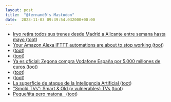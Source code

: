 ```yaml
---
layout: post
title:  "@fernand0's Mastodon"
date:  2023-11-03 09:39:54.032000+00:00
---
```

*  [Iryo retira todos sus trenes desde Madrid a Alicante entre semana hasta mayo  ](https://www.lainformacion.com/empresas/iryo-deja-prestar-servicio-entre-madrid-alicante-entre-semana-hasta-mayo/2893900/) ([toot](https://mastodon.social/@fernand0/111345951963905478))
*  [Your Amazon Alexa IFTTT automations are about to stop working ](https://www.theverge.com/2023/10/25/23931463/ifttt-amazon-alexa-applets-ending-support-integration-automatio) ([toot](https://mastodon.social/@fernand0/111345707025607663))
*  [ ](https://mastodon.social/users/fernand0/statuses/111342731465058039/activity) ([toot](https://mastodon.social/users/fernand0/statuses/111342731465058039/activity))
*  [ ](https://jvm.social/@jorge) ([toot](https://mastodon.social/@fernand0/111342729360254735))
*  [Ya es oficial: Zegona compra Vodafone España por 5.000 millones de euros ](https://www.xataka.com/empresas-y-economia/oficial-zegona-compra-vodafone-espana-5-000-millones-euro) ([toot](https://mastodon.social/@fernand0/111342634019877753))
*  [ ](https://jvm.social/@jorge) ([toot](https://mastodon.social/@fernand0/111342541272704620))
*  [ ](https://mastodon.social/@tuneintodetuned) ([toot](https://mastodon.social/@fernand0/111342536337489701))
*  [La superficie de ataque de la Inteligencia Artificial ](https://fernand0.github.io//superficie-ataque-ia) ([toot](https://mastodon.social/@fernand0/111342370135865563))
*  ["Smold TVs": Smart & Old (y vulnerables) TVs ](https://www.elladodelmal.com/2023/10/smold-tvs-smart-old-y-vulnerables-tvs.htm) ([toot](https://mastodon.social/@fernand0/111342352554738816))
*  [Pequeñita pero matona.  ](https://avecesunafoto.wordpress.com/2023/11/02/pequenita-pero-matona) ([toot](https://mastodon.social/@fernand0/111342163920202289))
